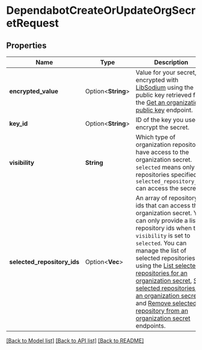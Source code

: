 # DependabotCreateOrUpdateOrgSecretRequest

## Properties

Name | Type | Description | Notes
------------ | ------------- | ------------- | -------------
**encrypted_value** | Option<**String**> | Value for your secret, encrypted with [LibSodium](https://libsodium.gitbook.io/doc/bindings_for_other_languages) using the public key retrieved from the [Get an organization public key](https://docs.github.com/rest/dependabot/secrets#get-an-organization-public-key) endpoint. | [optional]
**key_id** | Option<**String**> | ID of the key you used to encrypt the secret. | [optional]
**visibility** | **String** | Which type of organization repositories have access to the organization secret. `selected` means only the repositories specified by `selected_repository_ids` can access the secret. | 
**selected_repository_ids** | Option<**Vec<String>**> | An array of repository ids that can access the organization secret. You can only provide a list of repository ids when the `visibility` is set to `selected`. You can manage the list of selected repositories using the [List selected repositories for an organization secret](https://docs.github.com/rest/dependabot/secrets#list-selected-repositories-for-an-organization-secret), [Set selected repositories for an organization secret](https://docs.github.com/rest/dependabot/secrets#set-selected-repositories-for-an-organization-secret), and [Remove selected repository from an organization secret](https://docs.github.com/rest/dependabot/secrets#remove-selected-repository-from-an-organization-secret) endpoints. | [optional]

[[Back to Model list]](../README.md#documentation-for-models) [[Back to API list]](../README.md#documentation-for-api-endpoints) [[Back to README]](../README.md)


